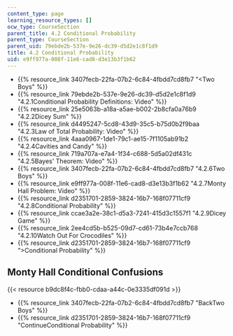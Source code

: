 ```yaml
---
content_type: page
learning_resource_types: []
ocw_type: CourseSection
parent_title: 4.2 Conditional Probability
parent_type: CourseSection
parent_uid: 79ebde2b-537e-9e26-dc39-d5d2e1c8f1d9
title: 4.2 Conditional Probability
uid: e9ff977a-008f-11e6-cad8-d3e13b3f1b62
---
```


*   {{% resource_link 3407fecb-22fa-07b2-6c84-4fbdd7cd8fb7 "\<Two Boys" %}}
*   {{% resource_link 79ebde2b-537e-9e26-dc39-d5d2e1c8f1d9 "4.2.1Conditional Probability Definitions: Video" %}}
*   {{% resource_link 25e5063b-a18a-a5ae-b002-2b8cfa0a76b9 "4.2.2Dicey Sum" %}}
*   {{% resource_link d4495247-5cd8-43d9-35c5-b75d0b2f9baa "4.2.3Law of Total Probability: Video" %}}
*   {{% resource_link 4aaa0967-1de1-79c1-ae15-7f1105ab91b2 "4.2.4Cavities and Candy" %}}
*   {{% resource_link 719a707a-e7a4-1f34-c688-5d5a02df431c "4.2.5Bayes' Theorem: Video" %}}
*   {{% resource_link 3407fecb-22fa-07b2-6c84-4fbdd7cd8fb7 "4.2.6Two Boys" %}}
*   {{% resource_link e9ff977a-008f-11e6-cad8-d3e13b3f1b62 "4.2.7Monty Hall Problem: Video" %}}
*   {{% resource_link d2351701-2859-3824-16b7-168f07711cf9 "4.2.8Conditional Probability" %}}
*   {{% resource_link ccae3a2e-38c1-d5a3-7241-415d3c1557f1 "4.2.9Dicey Game" %}}
*   {{% resource_link 2ee4cd5b-b525-09d7-cd61-73b4e7ccb768 "4.2.10Watch Out For Crocodiles" %}}
*   {{% resource_link d2351701-2859-3824-16b7-168f07711cf9 "\>Conditional Probability" %}}

Monty Hall Conditional Confusions
---------------------------------

{{< resource b9dc8f4c-fbb0-cdaa-a44c-0e3335df091d >}}

*   {{% resource_link 3407fecb-22fa-07b2-6c84-4fbdd7cd8fb7 "BackTwo Boys" %}}
*   {{% resource_link d2351701-2859-3824-16b7-168f07711cf9 "ContinueConditional Probability" %}}